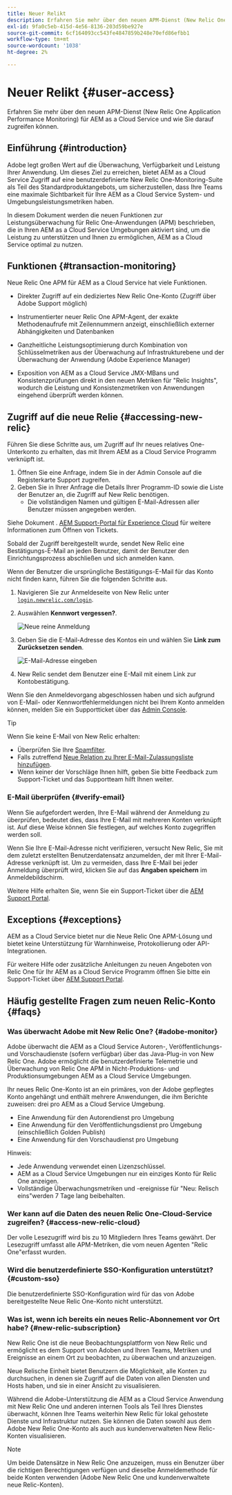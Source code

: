 ```yaml
---
title: Neuer Relikt
description: Erfahren Sie mehr über den neuen APM-Dienst (New Relic One Application Performance Monitoring) für AEM as a Cloud Service und wie Sie darauf zugreifen können.
exl-id: 9fa0c5eb-415d-4e56-8136-203d59be927e
source-git-commit: 6cf164093cc543fe4847859b248e70efd86efbb1
workflow-type: tm+mt
source-wordcount: '1038'
ht-degree: 2%

---
```



# Neuer Relikt {#user-access}

Erfahren Sie mehr über den neuen APM-Dienst (New Relic One Application Performance Monitoring) für AEM as a Cloud Service und wie Sie darauf zugreifen können.

## Einführung {#introduction}

Adobe legt großen Wert auf die Überwachung, Verfügbarkeit und Leistung Ihrer Anwendung. Um dieses Ziel zu erreichen, bietet AEM as a Cloud Service Zugriff auf eine benutzerdefinierte New Relic One-Monitoring-Suite als Teil des Standardproduktangebots, um sicherzustellen, dass Ihre Teams eine maximale Sichtbarkeit für Ihre AEM as a Cloud Service System- und Umgebungsleistungsmetriken haben.

In diesem Dokument werden die neuen Funktionen zur Leistungsüberwachung für Relic One-Anwendungen (APM) beschrieben, die in Ihren AEM as a Cloud Service Umgebungen aktiviert sind, um die Leistung zu unterstützen und Ihnen zu ermöglichen, AEM as a Cloud Service optimal zu nutzen.

## Funktionen {#transaction-monitoring}

Neue Relic One APM für AEM as a Cloud Service hat viele Funktionen.

* Direkter Zugriff auf ein dediziertes New Relic One-Konto (Zugriff über Adobe Support möglich)

* Instrumentierter neuer Relic One APM-Agent, der exakte Methodenaufrufe mit Zeilennummern anzeigt, einschließlich externer Abhängigkeiten und Datenbanken

* Ganzheitliche Leistungsoptimierung durch Kombination von Schlüsselmetriken aus der Überwachung auf Infrastrukturebene und der Überwachung der Anwendung (Adobe Experience Manager)

* Exposition von AEM as a Cloud Service JMX-MBans und Konsistenzprüfungen direkt in den neuen Metriken für &quot;Relic Insights&quot;, wodurch die Leistung und Konsistenzmetriken von Anwendungen eingehend überprüft werden können.

## Zugriff auf die neue Relie {#accessing-new-relic}

Führen Sie diese Schritte aus, um Zugriff auf Ihr neues relatives One-Unterkonto zu erhalten, das mit Ihrem AEM as a Cloud Service Programm verknüpft ist.

1. Öffnen Sie eine Anfrage, indem Sie in der Admin Console auf die Registerkarte Support zugreifen.
1. Geben Sie in Ihrer Anfrage die Details Ihrer Programm-ID sowie die Liste der Benutzer an, die Zugriff auf New Relic benötigen.
   * Die vollständigen Namen und gültigen E-Mail-Adressen aller Benutzer müssen angegeben werden.

Siehe Dokument . [AEM Support-Portal für Experience Cloud](https://helpx.adobe.com/de/enterprise/using/support-for-experience-cloud.html) für weitere Informationen zum Öffnen von Tickets.

Sobald der Zugriff bereitgestellt wurde, sendet New Relic eine Bestätigungs-E-Mail an jeden Benutzer, damit der Benutzer den Einrichtungsprozess abschließen und sich anmelden kann.

Wenn der Benutzer die ursprüngliche Bestätigungs-E-Mail für das Konto nicht finden kann, führen Sie die folgenden Schritte aus.

1. Navigieren Sie zur Anmeldeseite von New Relic unter [`login.newrelic.com/login`](https://login.newrelic.com/login).

1. Auswählen **Kennwort vergessen?**.

   ![Neue reine Anmeldung](/help/implementing/cloud-manager/assets/new-relic/newrelic-1.png)

1. Geben Sie die E-Mail-Adresse des Kontos ein und wählen Sie **Link zum Zurücksetzen senden**.

   ![E-Mail-Adresse eingeben](/help/implementing/cloud-manager/assets/new-relic/newrelic-2.png)

1. New Relic sendet dem Benutzer eine E-Mail mit einem Link zur Kontobestätigung.

Wenn Sie den Anmeldevorgang abgeschlossen haben und sich aufgrund von E-Mail- oder Kennwortfehlermeldungen nicht bei Ihrem Konto anmelden können, melden Sie ein Supportticket über das [Admin Console](https://adminconsole.adobe.com/).

>[!TIP]
>
>Wenn Sie keine E-Mail von New Relic erhalten:
>
>* Überprüfen Sie Ihre [Spamfilter](https://docs.newrelic.com/docs/accounts/accounts-billing/account-setup/create-your-new-relic-account/).
>* Falls zutreffend [Neue Relation zu Ihrer E-Mail-Zulassungsliste hinzufügen](https://docs.newrelic.com/docs/accounts/accounts/account-maintenance/account-email-settings/#email-whitelist).
>* Wenn keiner der Vorschläge Ihnen hilft, geben Sie bitte Feedback zum Support-Ticket und das Supportteam hilft Ihnen weiter.


### E-Mail überprüfen {#verify-email}

Wenn Sie aufgefordert werden, Ihre E-Mail während der Anmeldung zu überprüfen, bedeutet dies, dass Ihre E-Mail mit mehreren Konten verknüpft ist. Auf diese Weise können Sie festlegen, auf welches Konto zugegriffen werden soll.

Wenn Sie Ihre E-Mail-Adresse nicht verifizieren, versucht New Relic, Sie mit dem zuletzt erstellten Benutzerdatensatz anzumelden, der mit Ihrer E-Mail-Adresse verknüpft ist. Um zu vermeiden, dass Ihre E-Mail bei jeder Anmeldung überprüft wird, klicken Sie auf das **Angaben speichern** im Anmeldebildschirm.

Weitere Hilfe erhalten Sie, wenn Sie ein Support-Ticket über die [AEM Support Portal](https://helpx.adobe.com/enterprise/using/support-for-experience-cloud.html).

## Exceptions {#exceptions}

AEM as a Cloud Service bietet nur die Neue Relic One APM-Lösung und bietet keine Unterstützung für Warnhinweise, Protokollierung oder API-Integrationen.

Für weitere Hilfe oder zusätzliche Anleitungen zu neuen Angeboten von Relic One für Ihr AEM as a Cloud Service Programm öffnen Sie bitte ein Support-Ticket über [AEM Support Portal](https://helpx.adobe.com/enterprise/using/support-for-experience-cloud.html).

## Häufig gestellte Fragen zum neuen Relic-Konto {#faqs}

### Was überwacht Adobe mit New Relic One? {#adobe-monitor}

Adobe überwacht die AEM as a Cloud Service Autoren-, Veröffentlichungs- und Vorschaudienste (sofern verfügbar) über das Java-Plug-in von New Relic One. Adobe ermöglicht die benutzerdefinierte Telemetrie und Überwachung von Relic One APM in Nicht-Produktions- und Produktionsumgebungen AEM as a Cloud Service Umgebungen.

Ihr neues Relic One-Konto ist an ein primäres, von der Adobe gepflegtes Konto angehängt und enthält mehrere Anwendungen, die ihm Berichte zuweisen: drei pro AEM as a Cloud Service Umgebung.

* Eine Anwendung für den Autorendienst pro Umgebung
* Eine Anwendung für den Veröffentlichungsdienst pro Umgebung (einschließlich Golden Publish)
* Eine Anwendung für den Vorschaudienst pro Umgebung

Hinweis:

* Jede Anwendung verwendet einen Lizenzschlüssel.
* AEM as a Cloud Service Umgebungen nur ein einziges Konto für Relic One anzeigen.
* Vollständige Überwachungsmetriken und -ereignisse für &quot;Neu: Relisch eins&quot;werden 7 Tage lang beibehalten.

### Wer kann auf die Daten des neuen Relic One-Cloud-Service zugreifen? {#access-new-relic-cloud}

Der volle Lesezugriff wird bis zu 10 Mitgliedern Ihres Teams gewährt. Der Lesezugriff umfasst alle APM-Metriken, die vom neuen Agenten &quot;Relic One&quot;erfasst wurden.

### Wird die benutzerdefinierte SSO-Konfiguration unterstützt? {#custom-sso}

Die benutzerdefinierte SSO-Konfiguration wird für das von Adobe bereitgestellte Neue Relic One-Konto nicht unterstützt.

### Was ist, wenn ich bereits ein neues Relic-Abonnement vor Ort habe? {#new-relic-subscription}

New Relic One ist die neue Beobachtungsplattform von New Relic und ermöglicht es dem Support von Adoben und Ihren Teams, Metriken und Ereignisse an einem Ort zu beobachten, zu überwachen und anzuzeigen.

Neue Relische Einheit bietet Benutzern die Möglichkeit, alle Konten zu durchsuchen, in denen sie Zugriff auf die Daten von allen Diensten und Hosts haben, und sie in einer Ansicht zu visualisieren.

Während die Adobe-Unterstützung die AEM as a Cloud Service Anwendung mit New Relic One und anderen internen Tools als Teil Ihres Dienstes überwacht, können Ihre Teams weiterhin New Relic für lokal gehostete Dienste und Infrastruktur nutzen. Sie können die Daten sowohl aus dem Adobe New Relic One-Konto als auch aus kundenverwalteten New Relic-Konten visualisieren.

>[!NOTE]
>
>Um beide Datensätze in New Relic One anzuzeigen, muss ein Benutzer über die richtigen Berechtigungen verfügen und dieselbe Anmeldemethode für beide Konten verwenden (Adobe New Relic One und kundenverwaltete neue Relic-Konten).
